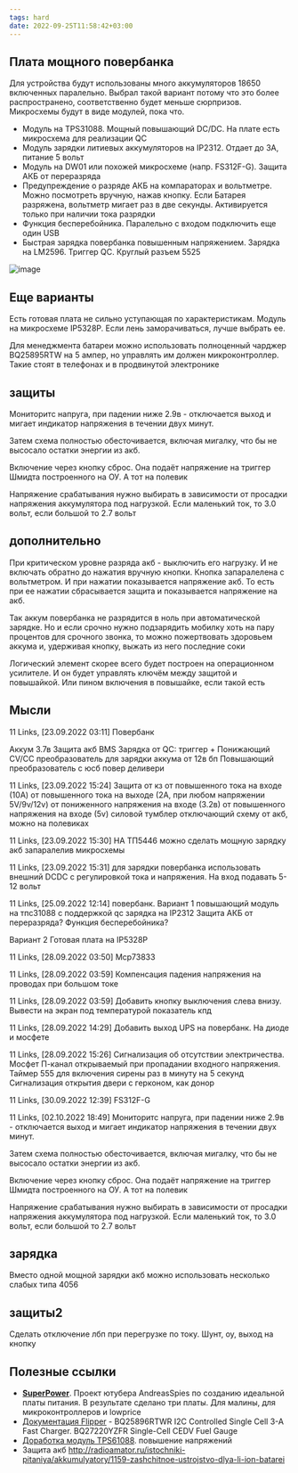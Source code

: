 ```yaml
---
tags: hard
date: 2022-09-25T11:58:42+03:00
---
```


## Плата мощного повербанка
Для устройства будут использованы много аккумуляторов 18650 включенных паралельно. Выбрал такой вариант потому что это более распространено, соответственно будет меньше сюрпризов. Микросхемы будут в виде модулей, пока что.


- Модуль на TPS31088. Мощный повышающий DC/DC. На плате есть микросхема для реализации QC
- Модуль зарядки литиевых аккумуляторов на IP2312. Отдает до 3А, питание 5 вольт
- Модуль на DW01 или похожей микросхеме (напр. FS312F-G). Защита АКБ от переразряда
- Предупреждение о разряде АКБ на компараторах и вольтметре. Можно посмотреть вручную, нажав кнопку. Если Батарея разряжена, вольтметр мигает раз в две секунды. Активируется только при наличии тока разрядки
- Функция бесперебойника. Паралельно с входом подключить еще один USB
- Быстрая зарядка повербанка повышенным напряжением. Зарядка на LM2596. Триггер QC. Круглый разъем 5525

![image](https://user-images.githubusercontent.com/17731587/192786580-7ec0c611-4672-4fa5-9bee-f5cd7e79138c.png)

## Еще варианты
Есть готовая плата не сильно уступающая по характеристикам. Модуль на микросхеме IP5328P. Если лень заморачиваться, лучше выбрать ее.

Для менеджмента батареи можно использовать полноценный чарджер BQ25895RTW на 5 ампер, но управлять им должен микроконтроллер. Такие стоят в телефонах и в продвинутой электронике

## защиты
Мониторитс напруга, при падении ниже 2.9в - отключается выход и мигает индикатор напряжения в течении двух минут. 

Затем схема полностью обесточивается, включая мигалку, что бы не высосало остатки энергии из акб. 

Включение через кнопку сброс. Она подаёт напряжение на триггер Шмидта построенного на ОУ. А тот на полевик


Напряжение срабатывания нужно выбирать в зависимости от просадки напряжения аккумулятора под нагрузкой. Если маленький ток, то 3.0 вольт, если большой то 2.7 вольт

## дополнительно
При критическом уровне разряда акб - выключить его нагрузку. И не включать обратно до нажатия вручную кнопки. Кнопка запаралелена с вольтметром. И при нажатии показывается напряжение акб. То есть при ее нажатии сбрасывается защита и показывается напряжение на акб. 

Так аккум повербанка не разрядится в ноль при автоматической зарядке. Но и если срочно нужно подзарядить мобилку хоть на пару процентов для срочного звонка, то можно пожертвовать здоровьем аккума и, удерживая кнопку, выжать из него последние соки

Логический элемент скорее всего будет построен на операционном усилителе. И он будет управлять ключём между защитой и повышайкой. Или пином включения в повышайке, если такой есть



## Мысли
11 Links, [23.09.2022 03:11]
Повербанк

Аккум 3.7в
Защита акб BMS
Зарядка от QC: триггер  + 
Понижающий CV/CC преобразователь для зарядки аккума от 12в бп
Повышающий преобразователь с юсб повер деливери

11 Links, [23.09.2022 15:24]
Защита от кз
от повышенного тока на входе (10А)
от повышенного тока на выходе (2А, при любом напряжении 5V/9v/12v)
от пониженного напряжения на входе (3.2в)
от повышенного напряжения на входе (5v)
силовой тумблер отключающий схему от акб, можно на полевиках

11 Links, [23.09.2022 15:30]
НА ТП5446 можно сделать мощную зарядку акб запаралелив микросхемы

11 Links, [23.09.2022 15:31]
для зарядки повербанка использовать внешний DCDC с регулировкой тока и напряжения. На вход подавать 5-12 вольт

11 Links, [25.09.2022 12:14]
повербанк. Вариант 1
повышающий модуль на тпс31088 с поддержкой qc
зарядка на IP2312
Защита АКБ от переразряда?
Функция бесперебойника?

Вариант 2
Готовая плата на IP5328P

11 Links, [28.09.2022 03:50]
Mcp73833

11 Links, [28.09.2022 03:59]
Компенсация падения напряжения на проводах при большом токе

11 Links, [28.09.2022 03:59]
Добавить кнопку выключения слева внизу. Вывести на экран под температурой показатель кпд

11 Links, [28.09.2022 14:29]
Добавить выход UPS на повербанк. На диоде и мосфете

11 Links, [28.09.2022 15:26]
Сигнализация об отсутствии электричества. 
Мосфет П-канал открываемый при пропадании входного напряжения.
Таймер 555 для включения сирены раз в минуту на 5 секунд
Сигнализация открытия двери с герконом, как донор

11 Links, [30.09.2022 12:39]
FS312F-G

11 Links, [02.10.2022 18:49]
Мониторитс напруга, при падении ниже 2.9в - отключается выход и мигает индикатор напряжения в течении двух минут. 

Затем схема полностью обесточивается, включая мигалку, что бы не высосало остатки энергии из акб. 

Включение через кнопку сброс. Она подаёт напряжение на триггер Шмидта построенного на ОУ. А тот на полевик


Напряжение срабатывания нужно выбирать в зависимости от просадки напряжения аккумулятора под нагрузкой. Если маленький ток, то 3.0 вольт, если большой то 2.7 вольт



## зарядка
Вместо одной мощной зарядки акб можно использовать несколько слабых типа 4056


## защиты2
Сделать отключение лбп при перегрузке по току. Шунт, оу, выход на кнопку


## Полезные ссылки
- [**SuperPower**](https://github.com/SensorsIot/SuperPower). Проект ютубера AndreasSpies по созданию идеальной платы питания. В результате сделано три платы. Для малины, для микроконтроллеров и lowprice
- [Документация Flipper](https://docs.flipperzero.one/development/hardware/schematic) - BQ25896RTWR I2C Controlled Single Cell 3-A Fast Charger. BQ27220YZFR Single-Cell CEDV Fuel Gauge
- [Доработка модуль TPS61088](https://youtu.be/UtS0hpmpKGs?t=86). повышение напряжений
- Защита акб <http://radioamator.ru/istochniki-pitaniya/akkumulyatory/1159-zashchitnoe-ustrojstvo-dlya-li-ion-batarei>

